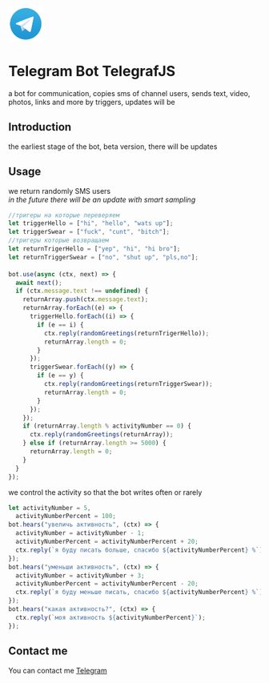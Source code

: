 <img src="img\Telegram_Messenger.png" width="70px" />

# Telegram Bot TelegrafJS

a bot for communication, copies sms of channel users, sends text, video, photos, links and more by triggers, updates will be

## Introduction

the earliest stage of the bot, beta version, there will be updates

## Usage

we return randomly SMS users<br>_in the future there will be an update with smart sampling_

```javascript
//тригеры на которые переверяем
let triggerHello = ["hi", "hello", "wats up"];
let triggerSwear = ["fuck", "cunt", "bitch"];
//тригеры которые возвращаем
let returnTrigerHello = ["yep", "hi", "hi bro"];
let returnTriggerSwear = ["no", "shut up", "pls,no"];

bot.use(async (ctx, next) => {
  await next();
  if (ctx.message.text !== undefined) {
    returnArray.push(ctx.message.text);
    returnArray.forEach((e) => {
      triggerHello.forEach((i) => {
        if (e == i) {
          ctx.reply(randomGreetings(returnTrigerHello));
          returnArray.length = 0;
        }
      });
      triggerSwear.forEach((y) => {
        if (e == y) {
          ctx.reply(randomGreetings(returnTriggerSwear));
          returnArray.length = 0;
        }
      });
    });
    if (returnArray.length % activityNumber == 0) {
      ctx.reply(randomGreetings(returnArray));
    } else if (returnArray.length >= 5000) {
      returnArray.length = 0;
    }
  }
});
```

we control the activity so that the bot writes often or rarely

```javascript
let activityNumber = 5,
  activityNumberPercent = 100;
bot.hears("увеличь активность", (ctx) => {
  activityNumber = activityNumber - 1;
  activityNumberPercent = activityNumberPercent + 20;
  ctx.reply(`я буду писать больше, спасибо ${activityNumberPercent} %`);
});
bot.hears("уменьши активность", (ctx) => {
  activityNumber = activityNumber + 3;
  activityNumberPercent = activityNumberPercent - 20;
  ctx.reply(`я буду меньше писать, спасибо ${activityNumberPercent} %`);
});
bot.hears("какая активность?", (ctx) => {
  ctx.reply(`моя активность ${activityNumberPercent}`);
});
```

## Contact me

You can contact me [Telegram](https://telegram.me/Eduard_Kop)

